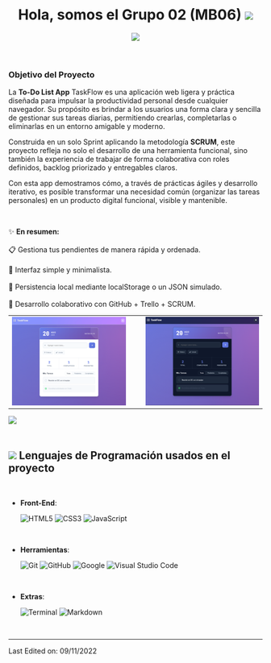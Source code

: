 
<h1 align="center"><b>Hola, somos el Grupo 02 (MB06) </b><img src="https://media.giphy.com/media/hvRJCLFzcasrR4ia7z/giphy.gif" width="35"></h1>

<p align="center">
  <a href="https://github.com/DenverCoder1/readme-typing-svg"><img src="https://readme-typing-svg.herokuapp.com?font=Time+New+Roman&color=cyan&size=25&center=true&vCenter=true&width=600&height=100&lines=Bienvenid@+a+nuestro+proyecto+To-Do+List+App;Desarrollo+ágil+y+colaborativo;¡Organización+de+tareas+simple+y+efectiva!"></a>
</p>

<br>


### Objetivo del Proyecto

La **To-Do List App** TaskFlow es una aplicación web ligera y práctica diseñada para impulsar la productividad personal desde cualquier navegador. Su propósito es brindar a los usuarios una forma clara y sencilla de gestionar sus tareas diarias, permitiendo crearlas, completarlas o eliminarlas en un entorno amigable y moderno.

Construida en un solo Sprint aplicando la metodología **SCRUM**, este proyecto refleja no solo el desarrollo de una herramienta funcional, sino también la experiencia de trabajar de forma colaborativa con roles definidos, backlog priorizado y entregables claros.

Con esta app demostramos cómo, a través de prácticas ágiles y desarrollo iterativo, es posible transformar una necesidad común (organizar las tareas personales) en un producto digital funcional, visible y mantenible.

<br>

<p align="center">

✨ **En resumen:**  
<br>
📋 Gestiona tus pendientes de manera rápida y ordenada.  
<br>
🎨 Interfaz simple y minimalista.  
<br>
💾 Persistencia local mediante localStorage o un JSON simulado.  
<br>
🤝 Desarrollo colaborativo con GitHub + Trello + SCRUM.

</p>
<table>
  <tr>
    <td align="center">
      <img src="./imagen.png" alt="Vista modo claro TaskFlow" width="400"/>
    </td>
    <td align="center" style="padding-left: 32px;">
      <img src="./imagen2.png" alt="Vista modo oscuro TaskFlow" width="400"/>
    </td>
  </tr>
</table>


<img src="https://user-images.githubusercontent.com/73097560/115834477-dbab4500-a447-11eb-908a-139a6edaec5c.gif"><br><br>

## <img src="https://media2.giphy.com/media/QssGEmpkyEOhBCb7e1/giphy.gif?cid=ecf05e47a0n3gi1bfqntqmob8g9aid1oyj2wr3ds3mg700bl&rid=giphy.gif" width ="25"><b> Lenguajes de Programación usados en el proyecto</b>
<br>

<p align="center">


    
- **Front-End**:

   ![HTML5](https://img.shields.io/badge/HTML5%20-%23E34F26.svg?style=for-the-badge&logo=html5&logoColor=white)
   ![CSS3](https://img.shields.io/badge/CSS%20-%231572B6.svg?style=for-the-badge&logo=css3&logoColor=white)
   ![JavaScript](https://img.shields.io/badge/JavaScript%20-%23F7DF1E.svg?style=for-the-badge&logo=javascript&logoColor=black)

<br>


- **Herramientas**:

    ![Git](https://img.shields.io/badge/git-%23F05033.svg?style=for-the-badge&logo=git&logoColor=white)
    ![GitHub](https://img.shields.io/badge/github-%23121011.svg?style=for-the-badge&logo=github&logoColor=white)
    ![Google](https://img.shields.io/badge/google-%234285F4.svg?style=for-the-badge&logo=google&logoColor=white)
    ![Visual Studio Code](https://img.shields.io/badge/Visual%20Studio%20Code-0078d7.svg?style=for-the-badge&logo=visual-studio-code&logoColor=white)

<br>

- **Extras**:

    ![Terminal](https://img.shields.io/badge/Terminal-%23054020?style=for-the-badge&logo=gnu-bash&logoColor=white)
    ![Markdown](https://img.shields.io/badge/markdown-%23000000.svg?style=for-the-badge&logo=markdown&logoColor=white)   

</p>

<br>

-----


Last Edited on: 09/11/2022

















